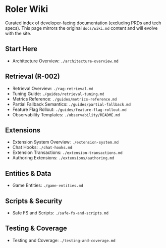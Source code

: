 # Roler Wiki

Curated index of developer-facing documentation (excluding PRDs and tech specs). This page mirrors the original `docs/wiki.md` content and will evolve with the site.

## Start Here

- Architecture Overview: `./architecture-overview.md`

## Retrieval (R-002)

- Retrieval Overview: `./rag-retrieval.md`
- Tuning Guide: `./guides/retrieval-tuning.md`
- Metrics Reference: `./guides/metrics-reference.md`
- Partial Fallback Semantics: `./guides/partial-fallback.md`
- Feature Flag Rollout: `./guides/feature-flag-rollout.md`
- Observability Templates: `./observability/README.md`

## Extensions

- Extension System Overview: `./extension-system.md`
- Chat Hooks: `./chat-hooks.md`
- Extension Transactions: `./extension-transactions.md`
- Authoring Extensions: `./extensions/authoring.md`

## Entities & Data

- Game Entities: `./game-entities.md`

## Scripts & Security

- Safe FS and Scripts: `./safe-fs-and-scripts.md`

## Testing & Coverage

- Testing and Coverage: `./testing-and-coverage.md`
